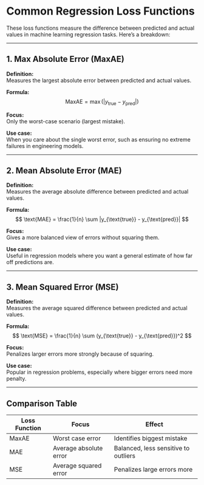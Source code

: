 # Common Regression Loss Functions

These loss functions measure the difference between predicted and actual values in machine learning regression tasks. Here’s a breakdown:

---

## 1. Max Absolute Error (MaxAE)

**Definition:**  
Measures the largest absolute error between predicted and actual values.

**Formula:**  
$$
\text{MaxAE} = \max\left(|y_{\text{true}} - y_{\text{pred}}|\right)
$$

**Focus:**  
Only the worst-case scenario (largest mistake).

**Use case:**  
When you care about the single worst error, such as ensuring no extreme failures in engineering models.

---

## 2. Mean Absolute Error (MAE)

**Definition:**  
Measures the average absolute difference between predicted and actual values.

**Formula:**  
$$
\text{MAE} = \frac{1}{n} \sum |y_{\text{true}} - y_{\text{pred}}|
$$

**Focus:**  
Gives a more balanced view of errors without squaring them.

**Use case:**  
Useful in regression models where you want a general estimate of how far off predictions are.

---

## 3. Mean Squared Error (MSE)

**Definition:**  
Measures the average squared difference between predicted and actual values.

**Formula:**  
$$
\text{MSE} = \frac{1}{n} \sum (y_{\text{true}} - y_{\text{pred}})^2
$$

**Focus:**  
Penalizes larger errors more strongly because of squaring.

**Use case:**  
Popular in regression problems, especially where bigger errors need more penalty.

---

## Comparison Table

| Loss Function | Focus                  | Effect                          |
|---------------|-----------------------|---------------------------------|
| MaxAE         | Worst case error       | Identifies biggest mistake      |
| MAE           | Average absolute error | Balanced, less sensitive to outliers |
| MSE           | Average squared error  | Penalizes large errors more     |
